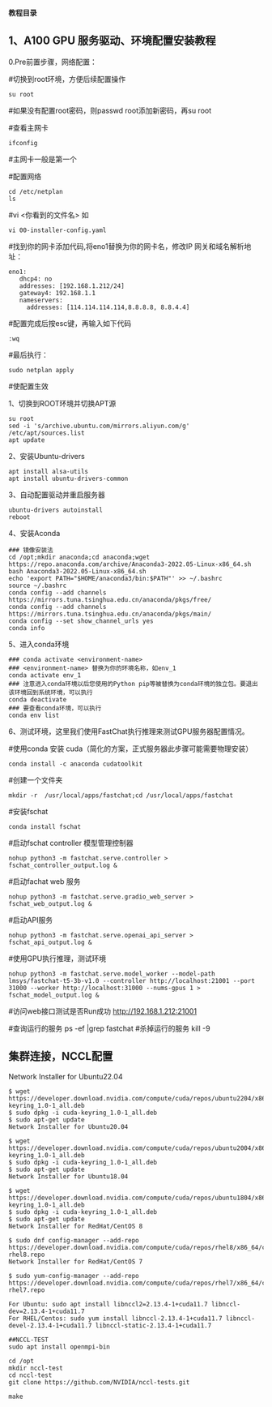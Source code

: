 ****教程目录****


## 1、A100 GPU 服务驱动、环境配置安装教程

0.Pre前置步骤，网络配置：

#切换到root环境，方便后续配置操作
````
su root
````
#如果没有配置root密码，则passwd root添加新密码，再su root

#查看主网卡
````
ifconfig
````
#主网卡一般是第一个

#配置网络
````
cd /etc/netplan
ls 
````

#vi <你看到的文件名>
如
````
vi 00-installer-config.yaml
````

#找到你的网卡添加代码,将eno1替换为你的网卡名，修改IP 网关和域名解析地址：

````
eno1:
   dhcp4: no
   addresses: [192.168.1.212/24]
   gateway4: 192.168.1.1
   nameservers:
     addresses: [114.114.114.114,8.8.8.8, 8.8.4.4]
````

#配置完成后按esc键，再输入如下代码

````
:wq
````

#最后执行：
````
sudo netplan apply
````
#使配置生效

1、切换到ROOT环境并切换APT源
````
su root
sed -i 's/archive.ubuntu.com/mirrors.aliyun.com/g' /etc/apt/sources.list
apt update
````

2、安装Ubuntu-drivers
````
apt install alsa-utils
apt install ubuntu-drivers-common
````

3、自动配置驱动并重启服务器
````
ubuntu-drivers autoinstall
reboot
````
4、安装Aconda

````
### 镜像安装法
cd /opt;mkdir anaconda;cd anaconda;wget https://repo.anaconda.com/archive/Anaconda3-2022.05-Linux-x86_64.sh
bash Anaconda3-2022.05-Linux-x86_64.sh
echo 'export PATH="$HOME/anaconda3/bin:$PATH"' >> ~/.bashrc
source ~/.bashrc
conda config --add channels https://mirrors.tuna.tsinghua.edu.cn/anaconda/pkgs/free/
conda config --add channels https://mirrors.tuna.tsinghua.edu.cn/anaconda/pkgs/main/
conda config --set show_channel_urls yes
conda info
````
5、进入conda环境
````
### conda activate <environment-name>
### <environment-name> 替换为你的环境名称，如env_1
conda activate env_1
### 注意进入conda环境以后您使用的Python pip等被替换为conda环境的独立包。要退出该环境回到系统环境，可以执行
conda deactivate
### 要查看conda环境，可以执行
conda env list
````

6、测试环境，这里我们使用FastChat执行推理来测试GPU服务器配置情况。

#使用conda 安装 cuda（简化的方案，正式服务器此步骤可能需要物理安装）
````
conda install -c anaconda cudatoolkit
````

#创建一个文件夹

````
mkdir -r  /usr/local/apps/fastchat;cd /usr/local/apps/fastchat
````

#安装fschat

````
conda install fschat
````

#启动fschat controller 模型管理控制器

````
nohup python3 -m fastchat.serve.controller > fschat_controller_output.log &
````

#启动fachat web 服务
````
nohup python3 -m fastchat.serve.gradio_web_server > fschat_web_output.log &
````

#启动API服务
````
nohup python3 -m fastchat.serve.openai_api_server > fschat_api_output.log &
````

#使用GPU执行推理，测试环境
````
nohup python3 -m fastchat.serve.model_worker --model-path lmsys/fastchat-t5-3b-v1.0 --controller http://localhost:21001 --port 31000 --worker http://localhost:31000 --nums-gpus 1 > fschat_model_output.log &
````
#访问web接口测试是否Run成功
http://192.168.1.212:21001

#查询运行的服务
ps -ef |grep fastchat
#杀掉运行的服务
kill -9 <PID>

## 集群连接，NCCL配置
Network Installer for Ubuntu22.04
````
$ wget https://developer.download.nvidia.com/compute/cuda/repos/ubuntu2204/x86_64/cuda-keyring_1.0-1_all.deb
$ sudo dpkg -i cuda-keyring_1.0-1_all.deb
$ sudo apt-get update
Network Installer for Ubuntu20.04

$ wget https://developer.download.nvidia.com/compute/cuda/repos/ubuntu2004/x86_64/cuda-keyring_1.0-1_all.deb
$ sudo dpkg -i cuda-keyring_1.0-1_all.deb
$ sudo apt-get update
Network Installer for Ubuntu18.04

$ wget https://developer.download.nvidia.com/compute/cuda/repos/ubuntu1804/x86_64/cuda-keyring_1.0-1_all.deb
$ sudo dpkg -i cuda-keyring_1.0-1_all.deb
$ sudo apt-get update
Network Installer for RedHat/CentOS 8

$ sudo dnf config-manager --add-repo https://developer.download.nvidia.com/compute/cuda/repos/rhel8/x86_64/cuda-rhel8.repo
Network Installer for RedHat/CentOS 7

$ sudo yum-config-manager --add-repo https://developer.download.nvidia.com/compute/cuda/repos/rhel7/x86_64/cuda-rhel7.repo

For Ubuntu: sudo apt install libnccl2=2.13.4-1+cuda11.7 libnccl-dev=2.13.4-1+cuda11.7
For RHEL/Centos: sudo yum install libnccl-2.13.4-1+cuda11.7 libnccl-devel-2.13.4-1+cuda11.7 libnccl-static-2.13.4-1+cuda11.7

##NCCL-TEST
sudo apt install openmpi-bin

cd /opt
mkdir nccl-test
cd nccl-test
git clone https://github.com/NVIDIA/nccl-tests.git

make
````






